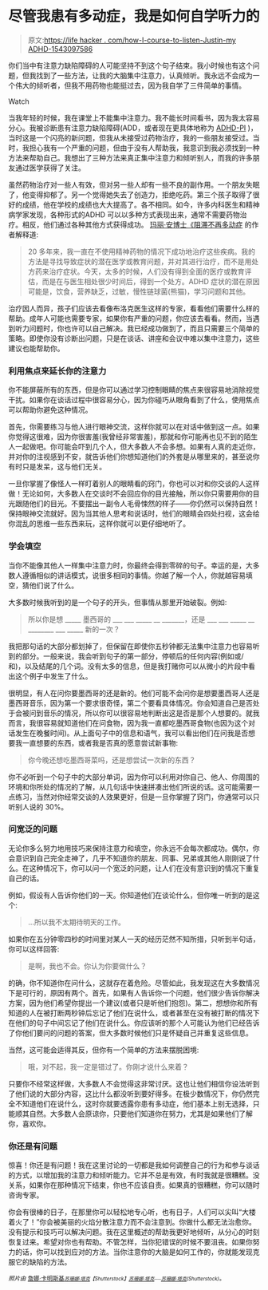# 尽管我患有多动症，我是如何自学听力的

> 原文:[https://life hacker . com/how-I-course-to-listen-Justin-my ADHD-1543097586](https://lifehacker.com/how-i-taught-myself-to-listen-despite-my-adhd-1543097586)

你们当中有注意力缺陷障碍的人可能坚持不到这个句子结束。我小时候也有这个问题，但我找到了一些方法，让我的大脑集中注意力，认真倾听。我永远不会成为一个伟大的倾听者，但我不用药物也能挺过去，因为我自学了三件简单的事情。

Watch

当我年轻的时候，我在课堂上不能集中注意力。我不能长时间看书，因为我太容易分心。我被诊断患有注意力缺陷障碍(ADD，或者现在更具体地称为 [ADHD-PI](http://en.wikipedia.org/wiki/Attention_deficit_disorder) )，当时这是一个闪亮的新问题，但我从未接受过药物治疗，我的一些朋友接受过。当时，我担心我有一个严重的问题，但由于没有人帮助我，我意识到我必须找到一种方法来帮助自己。我想出了三种方法来真正集中注意力和倾听别人，而我的许多朋友通过医学获得了关注。

虽然药物治疗对一些人有效，但对另一些人却有一些不良的副作用。一个朋友失眠了，他变得抑郁了。另一个觉得她失去了创造力，拒绝吃药。第三个孩子取得了很好的成绩，他在学校的成绩也大大提高了。各不相同。如今，许多内科医生和精神病学家发现，各种形式的ADHD 可以以多种方式表现出来，通常不需要药物治疗。相反，他们通过各种其他方式获得成功。 [玛丽·安博士《阻滞](http://blockcenter.com/)[不再多动症](https://www.amazon.com/dp/0966554531?asc_campaign=InlineText&asc_refurl=https://lifehacker.com/how-i-taught-myself-to-listen-despite-my-adhd-1543097586&asc_source=&linkCode=ogi&psc=1&smid=A17V0MAIAAKE13&tag=kinjalifehackerlink-20&th=1) 的作者解释道:

> 20 多年来，我一直在不使用精神药物的情况下成功地治疗这些疾病。我的方法是寻找导致症状的潜在医学或教育问题，并对其进行治疗，而不是用处方药来治疗症状。今天，太多的时候，人们没有得到全面的医疗或教育评估，而是在与医生相处很少时间后，得到一个处方。ADHD 症状的潜在原因可能是，饮食，营养缺乏，过敏，慢性链球菌(熊猫)，学习问题和其他。

治疗因人而异，孩子们应该去看像布洛克医生这样的专家，看看他们需要什么样的帮助。成年人可能也需要专家，如果你有严重的问题，你应该去看看。然而，当遇到听力问题时，你也许可以自己解决。我已经成功做到了，而且只需要三个简单的策略。即使你没有诊断出问题，只是在谈话、讲座和会议中难以集中注意力，这些建议也能帮助你。

### 利用焦点来延长你的注意力

你不能屏蔽所有的东西，但是你可以通过学习控制眼睛的焦点来很容易地消除视觉干扰。如果你在谈话过程中很容易分心，因为你碰巧从眼角看到了什么，使用焦点可以帮助你避免这种情况。

首先，你需要练习与他人进行眼神交流，这样你就可以在对话中做到这一点。如果你觉得这很难，因为你很害羞(我曾经非常害羞)，那就和你可能再也见不到的陌生人一起做吧。你可能会吓到几个人，但大多数人不会多想。如果有人真的走近你，并对你的注视感到不安，就告诉他们你想知道他们的外套是从哪里来的，甚至说你有时只是发呆，这与他们无关。

一旦你掌握了像怪人一样盯着别人的眼睛看的窍门，你也可以对和你交谈的人这样做！无论如何，大多数人在交谈时不会回应你的目光接触，所以你只需要用你的目光跟随他们的目光。不要摆出一副令人毛骨悚然的样子——你仍然可以保持自然！保持眼神交流就好。因为当其他人思考和说话时，他们的眼睛会四处扫视，这会给你混乱的思维一些东西来玩，这样你就可以更仔细地听了。

### 学会填空

当你不能像其他人一样集中注意力时，你最终会得到零碎的句子。幸运的是，大多数人遵循相似的讲话模式，说很多相同的事情。你越了解一个人，你就越容易填空，猜他们说了什么。

大多数时候我听到的是一个句子的开头，但事情从那里开始破裂。例如:

> 所以你是想 _____ 墨西哥的 ___ ___ _____ __ _______，还是 ___ ___ _____ __ ________ ___ _____ 新的一次？

我把那句话的大部分都划掉了，但保留在即使你五秒钟都无法集中注意力也容易听到的部分。一般来说，我会听到句子的第一部分，停顿后的任何内容(例如或/和)，以及结尾的几个词。没有太多的信息，但是我打赌你可以从微小的片段中看出这个例子中发生了什么。

很明显，有人在问你要墨西哥的还是新的。他们可能不会问你是想要墨西哥人还是墨西哥音乐，因为第一个要求很奇怪，第二个要看具体情况。你会知道自己是否处于会被问到音乐的情况，所以你可以很容易地判断出这是否是那个人想要的。就我而言，我很容易就知道他们在问食物，因为我一直都吃墨西哥食物(也因为这个对话发生在晚餐时间)。从上面句子中的信息和语气，我可以看出他们在问我是否想要我一直想要的东西，或者我是否真的愿意尝试新事物:

> 你今晚还想吃墨西哥菜吗，还是想尝试一次新的东西？

你不必听到一个句子中的大部分单词，因为你可以利用对你自己、他人、你周围的环境和你所处的情况的了解，从几句话中快速拼凑出他们所说的话。这可能需要一点练习，当然对你经常交谈的人效果更好，但是一旦你掌握了窍门，你通常可以只听别人说的 30%。

### 问宽泛的问题

无论你多么努力地用技巧来保持注意力和填空，你永远不会每次都成功。偶尔，你会意识到自己完全走神了，几乎不知道你的朋友、同事、兄弟或其他人刚刚说了什么。在这种情况下，你可以问一个宽泛的问题，让人们在没有意识到的情况下重复自己的话。

例如，假设有人告诉你他们的一天。你知道他们在谈论什么，但你唯一听到的是这个:

> ...所以我不太期待明天的工作。

如果你在五分钟零四秒的时间里对某人一天的经历茫然不知所措，只听到半句话，你可以这样回答:

> 是啊，我也不会。你认为你要做什么？

的确，你不知道你在问什么，这就存在着危险。尽管如此，我发现这在大多数情况下是可行的，原因有两个。首先，如果有人告诉你一个问题，他们很少告诉你解决方案，因为他们希望你提出一个建议(或者只是听他们抱怨)。第二，想想你和所有知道的人在被打断两秒钟后忘记了他们在说什么，或者甚至在没有被打断的情况下在他们的句子中间忘记了他们在说什么。你应该听的那个人可能认为他们已经告诉了你他们要问的问题的答案，但大多数时候他们只是怀疑自己并重复这些信息。

当然，这可能会适得其反，但你有一个简单的方法来摆脱困境:

> 哦，对不起，我一定是错过了。你刚才说什么来着？

只要你不经常这样做，大多数人不会觉得这非常讨厌。这也让他们相信你设法听到了他们说的大部分内容，这比什么都没听到要好得多。在极少数情况下，你仍然完全不知道他们在说什么，这时你就要透露你患有多动症，他们基本上别无选择，只能顺其自然。大多数人会原谅你，只要他们知道你在努力，尤其是如果他们了解你，喜欢你。

### 你还是有问题

惊喜！你还是有问题！我在这里讨论的一切都是我如何调整自己的行为和参与谈话的方式，以增加我的注意力和倾听能力。它并不总是有效，有时我就是很糟糕。没关系，如果你在那种情况下结束，你也不应该自责。如果真的很糟糕，你可以随时咨询专家。

你会有很棒的日子，在那里你可以轻松地专心听，也有日子，人们可以尖叫“大楼着火了！”你会被美丽的火焰分散注意力而不会注意到。你做什么都无法治愈你。没有提示和技巧可以解决问题。我在这里概述的帮助我更好地倾听，从分心的时刻恢复过来。希望对你也有帮助。不管怎样，当你犯错误的时候不要沮丧。如果你努力的话，你可以找到应对的方法。当你注意你的大脑是如何工作的，你就能发现克服它的缺陷的方法。

*<small>照片由</small>* [<small>詹娜·卡明斯基</small>](http://www.flickr.com/photos/30116142@N03/3498517689/in/photolist-6k9Pqv-6kdXTJ-6kMipa-6yx5Bg-7hxJ6X-7uiMzE-7KCAWb-8YW9rD-7EdVvx-8GzcVn-8jattQ-dKXWon-8zCXqG-8P8vd5)*<small></small>*<small>[*<small>苏珊娜·塔克</small>*](http://www.shutterstock.com/pic.mhtml?id=124561228)*<small>【Shutterstock】</small>*[*<small>苏珊娜·塔克</small>*](http://www.shutterstock.com/pic.mhtml?id=84767779)*<small><small><small>——</small></small></small>*[*<small>苏珊娜·塔克</small>*](http://www.shutterstock.com/pic.mhtml?id=68157895)*<small>(Shutterstock)</small>*。</small>